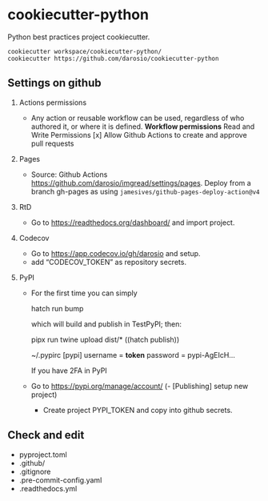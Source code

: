 # cookiecutter-python

Python best practices project cookiecutter.

```
cookiecutter workspace/cookiecutter-python/
cookiecutter https://github.com/darosio/cookiecutter-python
```

## Settings on github

1. Actions permissions

   - Any action or reusable workflow can be used, regardless of who authored it,
     or where it is defined.
     **Workflow permissions**
     Read and Write Permissions
     \[x\] Allow Github Actions to create and approve pull requests

1. Pages

   - Source: Github Actions <https://github.com/darosio/imgread/settings/pages>.
     Deploy from a branch gh-pages as using `jamesives/github-pages-deploy-action@v4`

1. RtD

   - Go to <https://readthedocs.org/dashboard/> and import project.

1. Codecov

   - Go to <https://app.codecov.io/gh/darosio> and setup.
   - add “CODECOV_TOKEN” as repository secrets.

1. PyPI

   - For the first time you can simply

     hatch run bump

     which will build and publish in TestPyPI; then:

     pipx run twine upload dist/\*
     ((hatch publish))

     ~/.pypirc
     [pypi]
     username = **token**
     password = pypi-AgEIcH…

     If you have 2FA in PyPI

   - Go to <https://pypi.org/manage/account/>
     (- [Publishing] setup new project)

     - Create project PYPI_TOKEN and copy into github secrets.

## Check and edit

- pyproject.toml
- .github/
- .gitignore
- .pre-commit-config.yaml
- .readthedocs.yml
